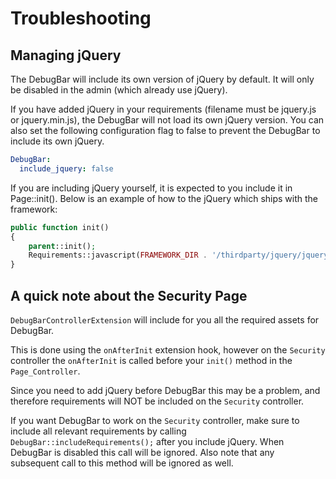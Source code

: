 # Troubleshooting

## Managing jQuery

The DebugBar will include its own version of jQuery by default. It will only be disabled
in the admin (which already use jQuery).

If you have added jQuery in your requirements (filename must be jquery.js or jquery.min.js),
the DebugBar will not load its own jQuery version. You can also set the following
configuration flag to false to prevent the DebugBar to include its own jQuery.

```yaml
DebugBar:
  include_jquery: false
```

If you are including jQuery yourself, it is expected to you include it in Page::init().
Below is an example of how to the jQuery which ships with the framework:

```php
public function init()
{
    parent::init();
    Requirements::javascript(FRAMEWORK_DIR . '/thirdparty/jquery/jquery.min.js');
}
```

## A quick note about the Security Page

`DebugBarControllerExtension` will include for you all the required assets for DebugBar.

This is done using the `onAfterInit` extension hook, however on the `Security` controller the `onAfterInit` is called before your `init()`
method in the `Page_Controller`.

Since you need to add jQuery before DebugBar this may be a problem, and therefore requirements will NOT be included on the `Security` controller.

If you want DebugBar to work on the `Security` controller, make sure to include all relevant requirements by calling `DebugBar::includeRequirements();` after you include jQuery. When DebugBar is disabled this call will be ignored. Also note that any subsequent call to this method will be ignored as well.
